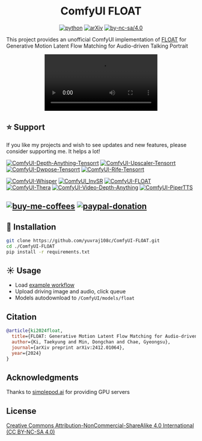 <div align="center">

# ComfyUI FLOAT 

[![python](https://img.shields.io/badge/python-3.10.12-green)](https://www.python.org/downloads/release/python-31012/)
[![arXiv](https://img.shields.io/badge/arXiv%20paper-2412.09013-b31b1b.svg)](https://arxiv.org/abs/2412.01064) 
[![by-nc-sa/4.0](https://img.shields.io/badge/license-CC--BY--NC--SA--4.0-lightgrey)](https://creativecommons.org/licenses/by-nc-sa/4.0/deed.en)

</div>

This project provides an unofficial ComfyUI implementation of [FLOAT](https://github.com/deepbrainai-research/float) for Generative Motion Latent Flow Matching for Audio-driven Talking Portrait

<div align="center">
  <video src="https://github.com/user-attachments/assets/36626b4a-d3e5-4db9-87a7-ca0e949daee0" />
</div> 


## ⭐ Support
If you like my projects and wish to see updates and new features, please consider supporting me. It helps a lot! 

[![ComfyUI-Depth-Anything-Tensorrt](https://img.shields.io/badge/ComfyUI--Depth--Anything--Tensorrt-blue?style=flat-square)](https://github.com/yuvraj108c/ComfyUI-Depth-Anything-Tensorrt)
[![ComfyUI-Upscaler-Tensorrt](https://img.shields.io/badge/ComfyUI--Upscaler--Tensorrt-blue?style=flat-square)](https://github.com/yuvraj108c/ComfyUI-Upscaler-Tensorrt)
[![ComfyUI-Dwpose-Tensorrt](https://img.shields.io/badge/ComfyUI--Dwpose--Tensorrt-blue?style=flat-square)](https://github.com/yuvraj108c/ComfyUI-Dwpose-Tensorrt)
[![ComfyUI-Rife-Tensorrt](https://img.shields.io/badge/ComfyUI--Rife--Tensorrt-blue?style=flat-square)](https://github.com/yuvraj108c/ComfyUI-Rife-Tensorrt)

[![ComfyUI-Whisper](https://img.shields.io/badge/ComfyUI--Whisper-gray?style=flat-square)](https://github.com/yuvraj108c/ComfyUI-Whisper)
[![ComfyUI_InvSR](https://img.shields.io/badge/ComfyUI__InvSR-gray?style=flat-square)](https://github.com/yuvraj108c/ComfyUI_InvSR)
[![ComfyUI-FLOAT](https://img.shields.io/badge/ComfyUI--FLOAT-gray?style=flat-square)](https://github.com/yuvraj108c/ComfyUI-FLOAT)
[![ComfyUI-Thera](https://img.shields.io/badge/ComfyUI--Thera-gray?style=flat-square)](https://github.com/yuvraj108c/ComfyUI-Thera)
[![ComfyUI-Video-Depth-Anything](https://img.shields.io/badge/ComfyUI--Video--Depth--Anything-gray?style=flat-square)](https://github.com/yuvraj108c/ComfyUI-Video-Depth-Anything)
[![ComfyUI-PiperTTS](https://img.shields.io/badge/ComfyUI--PiperTTS-gray?style=flat-square)](https://github.com/yuvraj108c/ComfyUI-PiperTTS)

[![buy-me-coffees](https://i.imgur.com/3MDbAtw.png)](https://www.buymeacoffee.com/yuvraj108cZ)
[![paypal-donation](https://i.imgur.com/w5jjubk.png)](https://paypal.me/yuvraj108c)
---

## 🚀 Installation

```bash
git clone https://github.com/yuvraj108c/ComfyUI-FLOAT.git
cd ./ComfyUI-FLOAT
pip install -r requirements.txt
```

## ☀️ Usage

- Load [example workflow](float_workflow.json) 
- Upload driving image and audio, click queue
- Models autodownload to `/ComfyUI/models/float`
  
## Citation
```bibtex
@article{ki2024float,
  title={FLOAT: Generative Motion Latent Flow Matching for Audio-driven Talking Portrait},
  author={Ki, Taekyung and Min, Dongchan and Chae, Gyeongsu},
  journal={arXiv preprint arXiv:2412.01064},
  year={2024}
}
```

## Acknowledgments
Thanks to [simplepod.ai](https://simplepod.ai/) for providing GPU servers

## License

[Creative Commons Attribution-NonCommercial-ShareAlike 4.0 International (CC BY-NC-SA 4.0)](https://creativecommons.org/licenses/by-nc-sa/4.0/)
